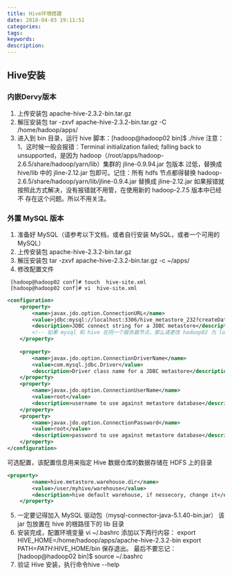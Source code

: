 ```yaml
---
title: Hive环境搭建
date: 2018-04-03 19:11:51
categories:
tags:
keywords:
description:
---
```

## Hive安装
### 内嵌Dervy版本
1. 上传安装包 apache-hive-2.3.2-bin.tar.gz 
2.  解压安装包 tar  -zxvf  apache-hive-2.3.2-bin.tar.gz  -C  /home/hadoop/apps/ 
3. 进入到 bin 目录，运行 hive 脚本：[hadoop@hadoop02 bin]$ ./hive 
         注意： 1、这时候一般会报错：Terminal initialization failed; falling back to unsupported，是因为 hadoop（/root/apps/hadoop-2.6.5/share/hadoop/yarn/lib）集群的 jline-0.9.94.jar 包版本 过低，替换成 hive/lib 中的 jline-2.12.jar 包即可。记住：所有 hdfs 节点都得替换 hadoop-2.6.5/share/hadoop/yarn/lib/jline-0.9.4.jar 替换成 jline-2.12.jar 如果报错就按照此方式解决，没有报错就不用管，在使用新的 hadoop-2.7.5 版本中已经不 存在这个问题。所以不用关注。 
### 外置 MySQL 版本 
1. 准备好 MySQL（请参考以下文档，或者自行安装 MySQL，或者一个可用的 MySQL） 
2. 上传安装包 apache-hive-2.3.2-bin.tar.gz 
3. 解压安装包 tar  -zxvf  apache-hive-2.3.2-bin.tar.gz  -c  ~/apps/ 
4. 修改配置文件 
 ```shell
  [hadoop@hadoop02 conf]# touch  hive-site.xml     
  [hadoop@hadoop02 conf]# vi  hive-site.xml 
  ````
```xml
<configuration> 
	<property> 
		<name>javax.jdo.option.ConnectionURL</name> 
		<value>jdbc:mysql://localhost:3306/hive_metastore_232?createDatabaseIfNotExist=true</value> 
		<description>JDBC connect string for a JDBC metastore</description> 
		<!-- 如果 mysql 和 hive 在同一个服务器节点，那么请更改 hadoop02 为 localhost  --> 
	</property> 
 
	<property> 
		<name>javax.jdo.option.ConnectionDriverName</name> 
		<value>com.mysql.jdbc.Driver</value> 
		<description>Driver class name for a JDBC metastore</description> 
	</property> 
	<property> 
		<name>javax.jdo.option.ConnectionUserName</name> 
		<value>root</value> 
		<description>username to use against metastore database</description> 
	</property> 
	<property> 
		<name>javax.jdo.option.ConnectionPassword</name> 
		<value>root</value> 
		<description>password to use against metastore database</description> 
	</property> 
</configuration> 
```
可选配置，该配置信息用来指定 Hive 数据仓库的数据存储在 HDFS 上的目录 
```xml
<property> 
		<name>hive.metastore.warehouse.dir</name> 
		<value>/user/myhive/warehouse</value> 
		<description>hive default warehouse, if nessecory, change it</description> 
	</property> 
```
5. 一定要记得加入 MySQL 驱动包（mysql-connector-java-5.1.40-bin.jar） 该 jar 包放置在 hive 的根路径下的 lib 目录 
6. 安装完成，配置环境变量 
         vi ~/.bashrc  添加以下两行内容：
        export HIVE_HOME=/home/hadoop/apps/apache-hive-2.3.2-bin 
        export PATH=$PATH:$HIVE_HOME/bin 保存退出。 
        最后不要忘记：[hadoop@hadoop02 bin]$ source  ~/.bashrc 
7.  验证 Hive 安装，执行命令hive --help



